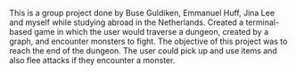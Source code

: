 This is a group project done by Buse Guldiken, Emmanuel Huff, Jina Lee and myself while studying abroad in the Netherlands. 
Created a terminal-based game in which the user would traverse a dungeon, created by a graph, and encounter monsters to fight. The objective of this project was to reach the end of the dungeon. The user could pick up and use items and also flee attacks if they encounter a monster. 

 


